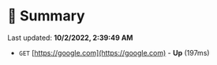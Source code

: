 # 📖 Summary
Last updated: **10/2/2022, 2:39:49 AM**

- `GET` [https://google.com](https://google.com) - **Up** (197ms)
